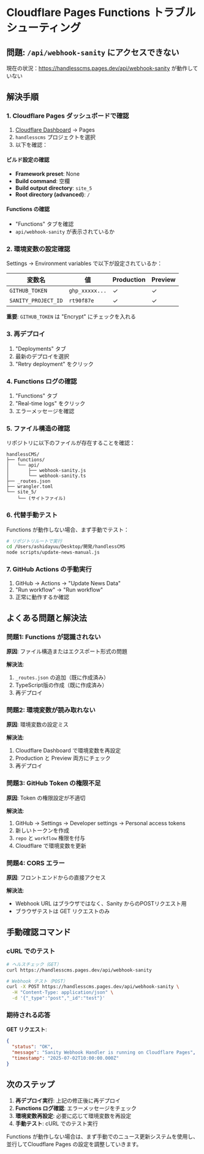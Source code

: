 # Cloudflare Pages Functions トラブルシューティング

## 問題: `/api/webhook-sanity` にアクセスできない

現在の状況：https://handlesscms.pages.dev/api/webhook-sanity が動作していない

## 解決手順

### 1. Cloudflare Pages ダッシュボードで確認

1. [Cloudflare Dashboard](https://dash.cloudflare.com/) → Pages
2. `handlesscms` プロジェクトを選択
3. 以下を確認：

#### ビルド設定の確認
- **Framework preset**: None
- **Build command**: 空欄
- **Build output directory**: `site_5`
- **Root directory (advanced)**: `/`

#### Functions の確認
- "Functions" タブを確認
- `api/webhook-sanity` が表示されているか

### 2. 環境変数の設定確認

Settings → Environment variables で以下が設定されているか：

| 変数名 | 値 | Production | Preview |
|--------|-----|------------|---------|
| `GITHUB_TOKEN` | `ghp_xxxxx...` | ✓ | ✓ |
| `SANITY_PROJECT_ID` | `rt90f87e` | ✓ | ✓ |

**重要**: `GITHUB_TOKEN` は "Encrypt" にチェックを入れる

### 3. 再デプロイ

1. "Deployments" タブ
2. 最新のデプロイを選択
3. "Retry deployment" をクリック

### 4. Functions ログの確認

1. "Functions" タブ
2. "Real-time logs" をクリック
3. エラーメッセージを確認

### 5. ファイル構造の確認

リポジトリに以下のファイルが存在することを確認：

```
handlessCMS/
├── functions/
│   └── api/
│       ├── webhook-sanity.js
│       └── webhook-sanity.ts
├── _routes.json
├── wrangler.toml
└── site_5/
    └── (サイトファイル)
```

### 6. 代替手動テスト

Functions が動作しない場合、まず手動でテスト：

```bash
# リポジトリルートで実行
cd /Users/ashidayuu/Desktop/開発/handlessCMS
node scripts/update-news-manual.js
```

### 7. GitHub Actions の手動実行

1. GitHub → Actions → "Update News Data"
2. "Run workflow" → "Run workflow"
3. 正常に動作するか確認

## よくある問題と解決法

### 問題1: Functions が認識されない

**原因**: ファイル構造またはエクスポート形式の問題

**解決法**:
1. `_routes.json` の追加（既に作成済み）
2. TypeScript版の作成（既に作成済み）
3. 再デプロイ

### 問題2: 環境変数が読み取れない

**原因**: 環境変数の設定ミス

**解決法**:
1. Cloudflare Dashboard で環境変数を再設定
2. Production と Preview 両方にチェック
3. 再デプロイ

### 問題3: GitHub Token の権限不足

**原因**: Token の権限設定が不適切

**解決法**:
1. GitHub → Settings → Developer settings → Personal access tokens
2. 新しいトークンを作成
3. `repo` と `workflow` 権限を付与
4. Cloudflare で環境変数を更新

### 問題4: CORS エラー

**原因**: フロントエンドからの直接アクセス

**解決法**:
- Webhook URL はブラウザではなく、Sanity からのPOSTリクエスト用
- ブラウザテストは GET リクエストのみ

## 手動確認コマンド

### cURL でのテスト

```bash
# ヘルスチェック（GET）
curl https://handlesscms.pages.dev/api/webhook-sanity

# Webhook テスト（POST）
curl -X POST https://handlesscms.pages.dev/api/webhook-sanity \
  -H "Content-Type: application/json" \
  -d '{"_type":"post","_id":"test"}'
```

### 期待される応答

**GET リクエスト**:
```json
{
  "status": "OK",
  "message": "Sanity Webhook Handler is running on Cloudflare Pages",
  "timestamp": "2025-07-02T10:00:00.000Z"
}
```

## 次のステップ

1. **再デプロイ実行**: 上記の修正後に再デプロイ
2. **Functions ログ確認**: エラーメッセージをチェック
3. **環境変数再設定**: 必要に応じて環境変数を再設定
4. **手動テスト**: cURL でのテスト実行

Functions が動作しない場合は、まず手動でのニュース更新システムを使用し、並行してCloudflare Pages の設定を調整していきます。